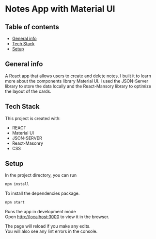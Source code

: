 # Notes App with Material UI

## Table of contents

- [General info](#general-info)
- [Tech Stack](#tech-stack)
- [Setup](#setup)

## General info

A React app that allows users to create and delete notes. I built it to learn more about the components library Material UI. I used the JSON-Server library to store the data locally and the React-Mansory library to optimize the layout of the cards.

## Tech Stack

This project is created with:

- REACT
- Material UI
- JSON-SERVER
- React-Masonry
- CSS

## Setup

In the project directory, you can run

```bash
npm install
```

To install the dependencies package.

```bash
npm start
```

Runs the app in development mode <br>
Open [http://localhost:3000](http://localhost:3000) to view it in the browser.

The page will reload if you make any edits.<br>
You will also see any lint errors in the console.
